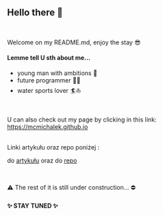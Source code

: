 ## Hello there 👋

<br />

Welcome on my README.md, enjoy the stay :sunglasses:


#### Lemme tell U sth about me...
- young man with ambitions :mechanical_arm:
- future programmer :technologist:
- water sports lover :surfer::sailboat:

</br>

U can also check out my page by clicking in this link: https://mcmichalek.github.io  

</br>
Linki artykułu oraz repo poniżej :

do [artykułu](https://arxiv.org/ftp/arxiv/papers/0804/0804.4809.pdf)
oraz do [repo](https://github.com/McMichalek/Eigen-Malloc-Free-Pseudoinverse)

</br>

:warning: The rest of it is still under construction... :no_entry:

#### :sparkles: STAY TUNED :sparkles:



